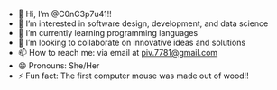 - 👋 Hi, I’m @C0nC3p7u41!!
- 👀 I’m interested in software design, development, and data science
- 🌱 I’m currently learning programming languages
- 💞️ I’m looking to collaborate on innovative ideas and solutions
- 📫 How to reach me: via email at piv.7781@gmail.com
- 😄 Pronouns: She/Her
- ⚡ Fun fact: The first computer mouse was made out of wood!!

<!---
C0nC3p7u41/C0nC3p7u41 is a ✨ special ✨ repository because its `README.md` (this file) appears on your GitHub profile.
You can click the Preview link to take a look at your changes.
--->
